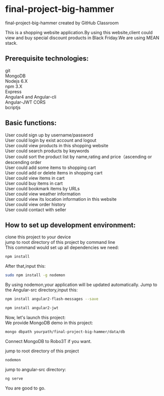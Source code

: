 # final-project-big-hammer
final-project-big-hammer created by GitHub Classroom

This is a shopping website application.By using this website,client could view and buy special discount products in Black Friday.We are using MEAN stack.

## Prerequisite technologies:  
git  
MongoDB  
Nodejs 6.X  
npm 3.X  
Express  
Angular4 and Angular-cli  
Angular-JWT
CORS  
bcriptjs  


## Basic functions:
User could sign up by username/password  
User could login by exist account and logout  
User could view products in this shopping website  
User could search products by keywords  
User could sort the product list by name,rating and price（ascending or descending order  
User could add some items to shopping cart  
User could add or delete items in shopping cart  
User could view items in cart  
User could buy items in cart  
User could bookmark items by URLs  
User could view weather information  
User could view its location information in this website    
User could view order history  
User could contact with seller  

## How to set up development environment:  
clone this project to your device  
jump to root directory of this project by command line   
This command would set up all dependencies we need:
```Bash
npm install
```
After that,input this:
```Bash
sudo npm install -g nodemon
```
By using nodemon,your application will be updated automatically.
Jump to the Angular-src directory,input this:
```Bash
npm install angular2-flash-messages --save
```
```Bash
npm install angular2-jwt
```

Now, let's launch this project:    
We provide MongoDB demo in this project:  
```Bash
mongo dbpath yourpath/final-project-big-hammer/data/db
```
Connect MongoDB to Robo3T if you want.

jump to root directory of this project  
```Bash
nodemon
```
jump to angular-src directory:
```Bash
ng serve
```
You are good to go.
